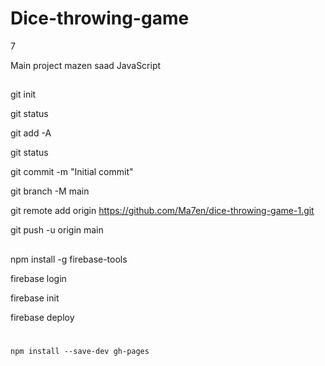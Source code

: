 # Dice-throwing-game

7

Main project mazen saad
JavaScript

## <!-- upload files to github -->

git init

git status

git add -A

git status

git commit -m "Initial commit"

git branch -M main

git remote add origin https://github.com/Ma7en/dice-throwing-game-1.git

git push -u origin main

## <!-- upload files to firebase -->

npm install -g firebase-tools

firebase login

firebase init

firebase deploy

#

```
npm install --save-dev gh-pages
```
